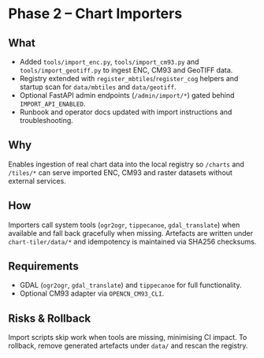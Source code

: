 # Phase 2 – Chart Importers

## What
* Added `tools/import_enc.py`, `tools/import_cm93.py` and `tools/import_geotiff.py` to ingest ENC, CM93 and GeoTIFF data.
* Registry extended with `register_mbtiles`/`register_cog` helpers and startup scan for `data/mbtiles` and `data/geotiff`.
* Optional FastAPI admin endpoints (`/admin/import/*`) gated behind `IMPORT_API_ENABLED`.
* Runbook and operator docs updated with import instructions and troubleshooting.

## Why
Enables ingestion of real chart data into the local registry so `/charts` and
`/tiles/*` can serve imported ENC, CM93 and raster datasets without external
services.

## How
Importers call system tools (`ogr2ogr`, `tippecanoe`, `gdal_translate`) when
available and fall back gracefully when missing.  Artefacts are written under
`chart-tiler/data/*` and idempotency is maintained via SHA256 checksums.

## Requirements
* GDAL (`ogr2ogr`, `gdal_translate`) and `tippecanoe` for full functionality.
* Optional CM93 adapter via `OPENCN_CM93_CLI`.

## Risks & Rollback
Import scripts skip work when tools are missing, minimising CI impact.  To
rollback, remove generated artefacts under `data/` and rescan the registry.
